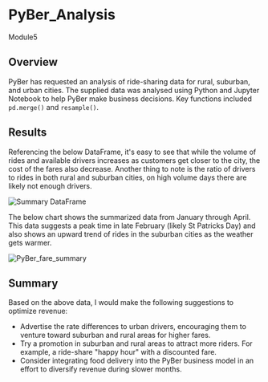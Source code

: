 # PyBer_Analysis
Module5

## Overview
PyBer has requested an analysis of ride-sharing data for rural, suburban, and urban cities. The supplied data was analysed using Python and Jupyter Notebook to help PyBer make business decisions. Key functions included `pd.merge()` and `resample()`. 

## Results
Referencing the below DataFrame, it's easy to see that while the volume of rides and available drivers increases as customers get closer to the city, the cost of the fares also decrease. Another thing to note is the ratio of drivers to rides in both rural and suburban cities, on high volume days there are likely not enough drivers. 

![Summary DataFrame](https://user-images.githubusercontent.com/114450503/205181133-917c29c0-73d8-46db-959f-8d6b27a7cabd.png)

The below chart shows the summarized data from January through April. This data suggests a peak time in late February (likely St Patricks Day) and also shows an upward trend of rides in the suburban cities as the weather gets warmer. 

![PyBer_fare_summary](https://user-images.githubusercontent.com/114450503/205181462-520694eb-7bd9-4957-8060-d0ff9236dea5.png)

## Summary
Based on the above data, I would make the following suggestions to optimize revenue:
- Advertise the rate differences to urban drivers, encouraging them to venture toward suburban and rural areas for higher fares.
- Try a promotion in suburban and rural areas to attract more riders. For example, a ride-share "happy hour" with a discounted fare.
- Consider integrating food delivery into the PyBer business model in an effort to diversify revenue during slower months.
